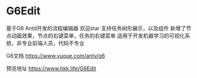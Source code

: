 # G6Edit
基于G6 Antd开发的流程编辑器 欢迎star 支持任务树形展示，以及组件 新增了节点动画效果，节点的右键菜单，任务的右键菜单 适用于开发机器学习的可视化系统，非专业前端人员，代码不专业

G6文档   https://www.yuque.com/antv/g6

预览地址 https://www.hkk.life/G6Edit
